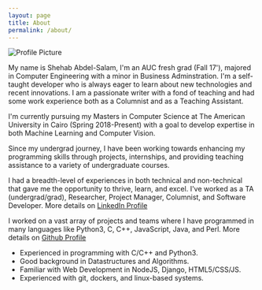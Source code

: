 ```yaml
---
layout: page
title: About
permalink: /about/
---
```


<img src="{{ site.baseurl }}/assets/Shehab.png" title="Profile Picture" class="profile">

My name is Shehab Abdel-Salam, I'm an AUC fresh grad (Fall 17'), majored in Computer Engineering with a minor in Business Adminstration. I'm a self-taught developer who is always eager to learn about new technologies and recent innovations. I am a passionate writer with a fond of teaching and had some work experience both as a Columnist and as a Teaching Assistant.

I'm currently pursuing my Masters in Computer Science at The American University in Cairo (Spring 2018-Present) with a goal to develop expertise in both Machine Learning and Computer Vision. 

Since my undergrad journey, I have been working towards enhancing my programming skills through projects, internships, and providing teaching assistance to a variety of undergraduate courses.  

I had a breadth-level of experiences in both technical and non-technical that gave me the opportunity to thrive, learn, and excel. I've worked as a TA (undergrad/grad), Researcher, Project Manager, Columnist, and Software Developer.
More details on [LinkedIn Profile][linkedin]

I worked on a vast array of projects and teams where I have programmed in many languages like Python3, C, C++, JavaScript, Java, and Perl.
More details on [Github Profile][github]

<ul>
	<li>Experienced in programming with C/C++ and Python3.</li>
	<li>Good background in Datastructures and Algorithms.</li>
	<li>Familiar with Web Development in NodeJS, Django, HTML5/CSS/JS.</li>
	<li>Experienced with git, dockers, and linux-based systems.</li>
</ul>

[linkedin]: https://www.linkedin.com/in/shehab-abdel-salam-0a12ab97/
[github]: https://github.com/ShehabMMohamed
